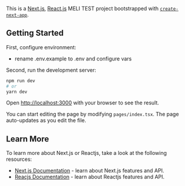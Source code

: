 This is a [Next.js](https://nextjs.org/), [React.js](https://es.reactjs.org/) MELI TEST project bootstrapped with [`create-next-app`](https://github.com/vercel/next.js/tree/canary/packages/create-next-app).

## Getting Started

First, configure environment:

- rename .env.example to .env and configure vars


Second, run the development server:

```bash
npm run dev
# or
yarn dev
```

Open [http://localhost:3000](http://localhost:3000) with your browser to see the result.

You can start editing the page by modifying `pages/index.tsx`. The page auto-updates as you edit the file.

## Learn More

To learn more about Next.js or Reactjs, take a look at the following resources:

- [Next.js Documentation](https://nextjs.org/docs) - learn about Next.js features and API.
- [Reacjs Documentation](https://es.reactjs.org/docs/getting-started.html) - learn about Reactjs features and API.

